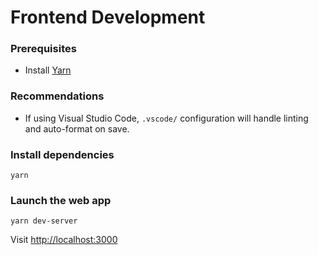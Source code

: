 # Frontend Development

### Prerequisites
- Install [Yarn](https://classic.yarnpkg.com/en/docs/install)

### Recommendations
- If using Visual Studio Code, `.vscode/` configuration will handle linting and auto-format on save.

### Install dependencies
```
yarn
```

### Launch the web app
```
yarn dev-server
```
Visit [http://localhost:3000](http://localhost:3000)

